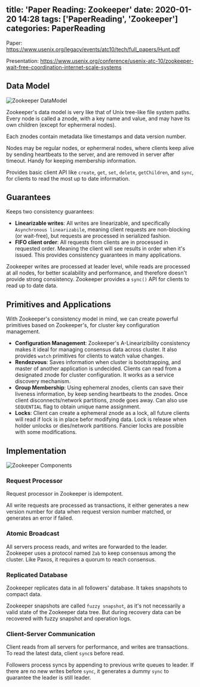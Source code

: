 title: 'Paper Reading: Zookeeper'
date: 2020-01-20 14:28
tags: ['PaperReading', 'Zookeeper']
categories: PaperReading
---

Paper: https://www.usenix.org/legacy/events/atc10/tech/full_papers/Hunt.pdf

Presentation: https://www.usenix.org/conference/usenix-atc-10/zookeeper-wait-free-coordination-internet-scale-systems

<!-- more -->

## Data Model

![Zookeeper DataModel](zookeeper_datamodel.png)

Zookeeper's data model is very like that of Unix tree-like file system paths.
Every node is called a znode, with a key name and value, and may have its own children (except for ephermeral nodes).

Each znodes contain metadata like timestamps and data version number.

Nodes may be regular nodes, or ephermeral nodes, where clients keep alive by
sending heartbeats to the server, and are removed in server after timeout.
Handy for keeping membership information.

Provides basic client API like `create`, `get`, `set`, `delete`, `getChildren`,
and `sync`, for clients to read the most up to date information.

## Guarantees

Keeps two consistency guarantees: 

- __Linearizable writes__: All writes are linearizable, and specifically 
`Asynchronous linearizabile`, meaning client requests are non-blocking (or wait-free),
but requests are processed in serialized fashion.
- __FIFO client order__: All requests from clients are in processed in requested
order. Meaning the client will see results in order when it's issued. This 
provides consistency guarantees in many applications.

Zookeeper writes are processed at leader level, while reads are processed at all nodes,
for better scalability and performance, and therefore doesn't provide strong 
consistency. Zookeeper provides a `sync()` API for clients to read up to date data.

## Primitives and Applications

With Zookeeper's consistency model in mind, we can create powerful primitives based on 
Zookeeper's, for cluster key configuration management.

- __Configuration Management__: Zookeeper's A-Linearizibility consistency makes it ideal
for managing consensus data across cluster. It also provides `watch` primitives for clients
to watch value changes.
- __Rendezvous__: Saves information when cluster is bootstrapping, and master of another
application is undecided. Clients can read from a designated znode for cluster configuration.
It works as a service discovery mechanism.
- __Group Membership__: Using ephemeral znodes, clients can save their liveness information,
by keep sending heartbeats to the znodes. Once client disconnects/network partitions, znode
goes away. Can also use `SEQUENTIAL` flag to obtain unique name assignment.
- __Locks__: Client can create a ephemeral znode as a lock, all future clients will read if
lock is in place befor modifying data. Lock is release when holder unlocks or dies/network partitions. Fancier locks are possible with some modifications.

## Implementation

![Zookeeper Components](zookeeper_components.png)

### Request Processor

Request processor in Zookeeper is idempotent.

All write requests are processed as transactions, it either generates a new version number for data
when request version number matched, or generates an error if failed.

### Atomic Broadcast

All servers process reads, and writes are forwarded to the leader. Zookeeper uses
a protocol named `Zab` to keep consensus among the cluster. Like Paxos, it requires
a quorum to reach consensus.

### Replicated Database

Zookeeper replicates data in all followers' database. It takes snapshots to compact data.

Zookeeper snapshots are called `fuzzy snapshot`, as it's not necessarily a valid state of the
Zookeeper data tree. But during recovery data can be recovered with fuzzy snapshot and
operation logs.

### Client-Server Communication

Client reads from all servers for performance, and writes are transactions.
To read the latest data, client `sync`s before read. 

Followers process syncs by appending to previous write queues to leader. 
If there are no new writes before `sync`, it generates a dummy `sync` to guarantee
the leader is still leader.
